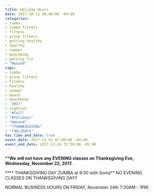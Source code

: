 ```yaml
---
title: Holiday Hours
date: 2017-10-11 00:00:00 -04:00
categories:
- zumba
- zumba fitness
- fitness
- group fitness
- getting healthy
- healthy
- summer
- beachbody
- getting fit
- "#pound"
tags:
- zumba
- group fitness
- fitness
- healthy
- summer
- beach
- beachbody
- '2017'
- nightout
- "#Fall"
- "#holidays"
- "#pound"
- "*THANKSGIVING"
- "*HOLIDAYS"
has_time_and_date: true
event_date: 2017-11-01 07:00:00 -04:00
event_end_date: 2017-11-24 23:59:00 -05:00
---
```


******We will not have any EVENING classes on Thanksgiving Eve, Wednesday, November 22, 2017.****

**** THANKSGIVING DAY ZUMBA at 9:30 with Sonia**
NO EVENING CLASSES ON THANKSGIVING DAY!!

NORMAL BUSINESS HOURS ON FRIDAY, November 24th 7:30AM - 1PM.



